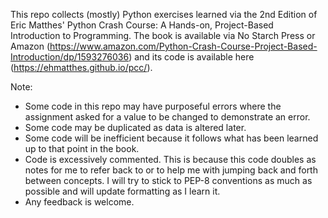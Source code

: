This repo collects (mostly) Python exercises learned via the 2nd Edition of Eric Matthes' Python Crash Course: A Hands-on, Project-Based Introduction to Programming. The book is available via No Starch Press or Amazon (https://www.amazon.com/Python-Crash-Course-Project-Based-Introduction/dp/1593276036) and its code is available here (https://ehmatthes.github.io/pcc/).

Note: 
* Some code in this repo may have purposeful errors where the assignment asked for a value to be changed to demonstrate an error. 
* Some code may be duplicated as data is altered later. 
* Some code will be inefficient because it follows what has been learned up to that point in the book. 
* Code is excessively commented. This is because this code doubles as notes for me to refer back to or to help me with jumping back and forth between concepts. I will try to stick to PEP-8 conventions as much as possible and will update formatting as I learn it. 
* Any feedback is welcome. 
